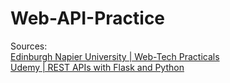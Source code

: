 # Web-API-Practice
Sources:<br/>
[Edinburgh Napier University | Web-Tech Practicals](https://siwells.github.io/set08101/)<br/>
[Udemy | REST APIs with Flask and Python](https://www.udemy.com/share/1013i4AEcfd1xSTHQB/)<!--<br/>-->